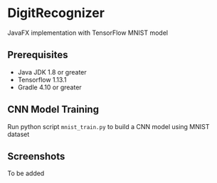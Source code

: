 # DigitRecognizer
JavaFX implementation with TensorFlow MNIST model

## Prerequisites
 - Java JDK 1.8 or greater
 - Tensorflow 1.13.1
 - Gradle 4.10 or greater
 
## CNN Model Training
Run python script `mnist_train.py` to build a CNN model using MNIST dataset

## Screenshots
To be added
